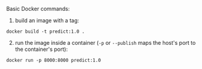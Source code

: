 Basic Docker commands:

1) build an image with a tag:

```
docker build -t predict:1.0 .
```

2) run the image inside a container (`-p` or `--publish` maps the host's port to the container's port):

```
docker run -p 8000:8000 predict:1.0
```